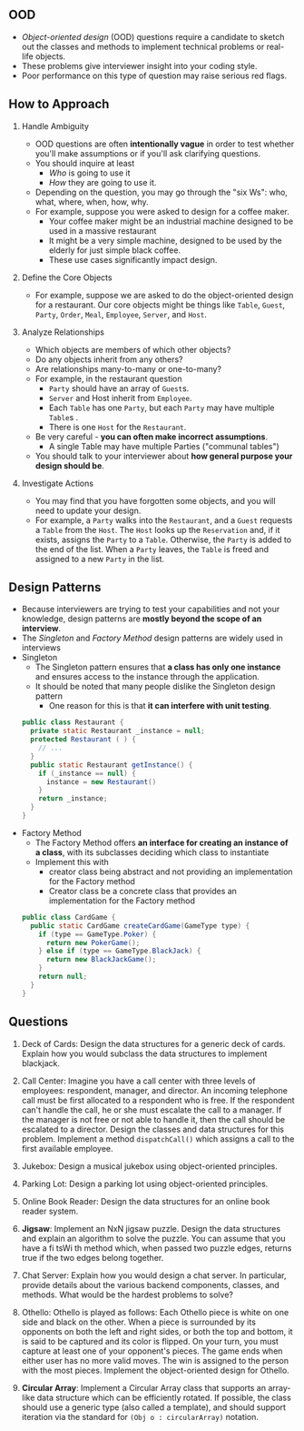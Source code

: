 ## OOD
- *Object-oriented design* (OOD) questions require a candidate to sketch out the classes and methods to implement technical problems or real-life objects.
- These problems give interviewer insight into your coding style.
- Poor performance on this type of question may raise serious red flags.

## How to Approach
1. Handle Ambiguity
   - OOD questions are often **intentionally vague** in order to test whether you'll make assumptions or if you'll ask clarifying questions.
   - You should inquire at least
     - *Who* is going to use it
     - *How* they are going to use it.
   - Depending on the question, you may go through the "six Ws": who, what, where, when, how, why.
   - For example, suppose you were asked to design for a coffee maker.
     - Your coffee maker might be an industrial machine designed to be used in a massive restaurant
     - It might be a very simple machine, designed to be used by the elderly for just simple black coffee.
     - These use cases significantly impact design.

2. Define the Core Objects
   - For example, suppose we are asked to do the object-oriented design for a restaurant. Our core objects might be things like `Table`, `Guest`, `Party`, `Order`, `Meal`, `Employee`, `Server`, and `Host`.

3. Analyze Relationships
   - Which objects are members of which other objects?
   - Do any objects inherit from any others?
   - Are relationships many-to-many or one-to-many? 
   - For example, in the restaurant question
     - `Party` should have an array of `Guest`s.
     - `Server` and Host inherit from `Employee`.
     - Each `Table` has one `Party`, but each `Party` may have multiple `Table`s .
     - There is one `Host` for the `Restaurant`.
   - Be very careful - **you can often make incorrect assumptions**.
     - A single Table may have multiple Parties ("communal tables")
   - You should talk to your interviewer about **how general purpose your design should be**.

4. Investigate Actions
   - You may find that you have forgotten some objects, and you will need to update your design.
   - For example, a `Party` walks into the `Restaurant`, and a `Guest` requests a `Table` from the `Host`. The `Host` looks up the `Reservation` and, if it exists, assigns the `Party` to a `Table`. Otherwise, the `Party` is added to the end of the list. When a `Party` leaves, the `Table` is freed and assigned to a new `Party` in the list.

## Design Patterns
- Because interviewers are trying to test your capabilities and not your knowledge, design patterns are **mostly beyond the scope of an interview**.
- The *Singleton* and *Factory Method* design patterns are widely used in interviews
- Singleton
  - The Singleton pattern ensures that **a class has only one instance** and ensures access to the instance through the application.
  - It should be noted that many people dislike the Singleton design pattern
    - One reason for this is that **it can interfere with unit testing**.
  ```java
  public class Restaurant {
    private static Restaurant _instance = null;
    protected Restaurant ( ) { 
      // ...
    }
    public static Restaurant getInstance() {
      if (_instance == null) {
        instance = new Restaurant()
      }
      return _instance;
    }
  }
  ``` 
- Factory Method
  - The Factory Method offers **an interface for creating an instance of a class**, with its subclasses deciding which class to instantiate
  - Implement this with
    - creator class being abstract and not providing an implementation for the Factory method
    - Creator class be a concrete class that provides an implementation for the Factory method
  ```java
  public class CardGame {
    public static CardGame createCardGame(GameType type) {
      if (type == GameType.Poker) {
        return new PokerGame();
      } else if (type == GameType.BlackJack) {
        return new BlackJackGame();
      }
      return null;
    }
  }
  ```

## Questions
1. Deck of Cards: Design the data structures for a generic deck of cards. Explain how you would subclass the data structures to implement blackjack.

2. Call Center: Imagine you have a call center with three levels of employees: respondent, manager, and director. An incoming telephone call must be first allocated to a respondent who is free. If the respondent can't handle the call, he or she must escalate the call to a manager. If the manager is not free or not able to handle it, then the call should be escalated to a director. Design the classes and data structures for this problem. Implement a method `dispatchCall()` which assigns a call to the first available employee.

3. Jukebox: Design a musical jukebox using object-oriented principles.

4. Parking Lot: Design a parking lot using object-oriented principles.

5. Online Book Reader: Design the data structures for an online book reader system.

6. **Jigsaw**: Implement an NxN jigsaw puzzle. Design the data structures and explain an algorithm to solve the puzzle. You can assume that you have a fi tsWi th method which, when passed two puzzle edges, returns true if the two edges belong together.

7. Chat Server: Explain how you would design a chat server. In particular, provide details about the various backend components, classes, and methods. What would be the hardest problems to solve?

8. Othello: Othello is played as follows: Each Othello piece is white on one side and black on the other. When a piece is surrounded by its opponents on both the left and right sides, or both the top and bottom, it is said to be captured and its color is flipped. On your turn, you must capture at least one of your opponent's pieces. The game ends when either user has no more valid moves. The win is assigned to the person with the most pieces. Implement the object-oriented design for Othello.

9. **Circular Array**: Implement a Circular Array class that supports an array-like data structure which can be efficiently rotated. If possible, the class should use a generic type (also called a template), and should support iteration via the standard for `(Obj o : circularArray)` notation.